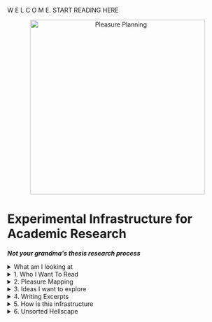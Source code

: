 W E L C O M E. START READING HERE 

<p align="center"><img alt="Pleasure Planning" src="https://user-images.githubusercontent.com/34726888/163224100-940fcf9e-c267-498f-8417-932e645f3ccf.png" width="400" /></p>

# Experimental Infrastructure for Academic Research 
**_Not your grandma's thesis research process_**

<details> 
<summary> What am I looking at </summary>
  

  ### What am I looking at?
 #### 1. Who I Want To Read  
  * A proposed process for learning from authors whose work I find compelling. I see this as an alternative to a more traditional Literature Review
  
 #### 2. Pleasure Mapping
  * A facilitation guide for pleasure mapping. This is something I want to do to jump-start my own thinking about what makes a pleasurable place. 
  
 #### 3. Pleasure Questitions
  * Some questions/things I currently want to explore. 
  
 #### 4. Writing Excerpts
  * Three excerpts from my current exploration of pleasure and space
  
 #### 5. How is this infrastructure
  * Some notes about how this is expieremental and how it is infrastructure
  
#### 6. Unsorted Hellscape
  * Containted Chaos of things I don't want to delete but havent yet found a place for

 ```
\|/          (__)    
     `\------(oo)
       ||    (__)
       ||w--||     \|/
   \|/
  
 ```
  
</details>

<details> 
  <summary> 1. Who I Want To Read  </summary>
 
  Below is a map of my proposed summer research plan. This reading will be combined with me exploring and using my own version of the [Zettlekasten Method](https://github.com/SageGrey/exp-exp-exp/blob/main/zzzzz_cards/214_ZettlekastenMethod.md)
 ![image](https://user-images.githubusercontent.com/34726888/163025688-c885a776-0ce5-42c8-90d7-ecf0a43b96ab.png)
  
  
  
  
   ```
\|/          (__)    
     `\------(oo)
       ||    (__)
       ||w--||     \|/
   \|/
  
 ```
  </details>
  
<details> 
<summary> 2. Pleasure Mapping </summary>
  
 ## Pleasure Mapping: Beta Test

**Materials:**  
2-3 pieces of paper, a writing instrument, a sharpie/thick marker  

The goal of pleasure mapping is to explore  
--what in our environment gives us pleasure  
--what actions bring us pleasure   
--where are places that give us pleasure   
--what are the conditions necessary for pleasure  

### Before We Begin
I’m using this exercise as a way to inform my own understanding of places and pleasure in the process to write a thesis. If you would like to share anything you make in this mapping exercise with me, I would be grateful. However, you do not need to. I will also have some sharpies that you can use to redact anything you write if you would like to share some, but not all of what comes up

### Step One: Warm Up (5 minutes): 
With whoever is sitting next to you.   
Take a minute to think of a place that brings you pleasure.  
Share it with your partner/group and discuss what about that place brings you pleasure.  
_Option to share with full group depending on time_


### Step Two (5 minutes): 
Pick a city, neighborhood or area that you know well.  
On a piece of paper list places that you find pleasurable or places where you have experienced pleasure in that place.   

 
### Step Three (5 minutes):
Choose 2-3 places from the above list.   
If you have chosen two places, take one of the pieces of paper and fold it length-wise (hot-dog style). If you chose 3 places, fold the paper in thirds lengthwise. At the top of the columns you have created, write your chosen place.  Underneath list out as many attributes/qualities/descriptions of each place as you can think of. 

### Step Four: 
Is there anything that these places have in common with each other? If so, flip over the piece of paper and write anything they have in common down.   

### Step Five:
From here, I would want to break into group discussion. But before we dig in, I want everyone to pull up the second page. This page is for a free-form pleasure map. The idea here is a place for your mind to go wild.  I want you to fill this page with as many pleasurable things, places, amenities, activities, anything that you can think of. These can be real, imagined, or historic. I will give everyone two minutes to start their list now, but feel free to add to this list as the discussion unfolds.  

### Step Six: 
Redact.  
There is of course no requirement that you share either of your pages with me, but If you want to choose, I would love to have these papers (or pictures of them). You do not need to share anything at all. But If you do want to share, but you would like to redact anything before you share it, I have some markers that you can use. 

```
\|/          (__)    
     `\------(oo)
       ||    (__)
       ||w--||     \|/
   \|/
  
```
  </details> 

  
  <details> 
  <summary> 3. Ideas I want to explore  </summary>
    
![image](https://user-images.githubusercontent.com/34726888/164605316-8cbc89f1-602b-4795-b13b-96a576cdc8d1.png)

  
```
  Working On It! Check Back Soon. 
                                \\\\\\\
                            \\\\\\\\\\\\
                          \\\\\\\\\\\\\\\
  -----------,-|           |C>   // )\\\\|
           ,','|          /    || ,'/////|
---------,','  |         (,    ||   /////       
         ||    |          \\  ||||//''''|
         ||    |           |||||||     _|
         ||    |______      `````\____/ \
         ||    |     ,|         _/_____/ \
         ||  ,'    ,' |        /          |
         ||,'    ,'   |       |         \  |
_________|/    ,'     |      /           | |
_____________,'      ,',_____|      |    | |
             |     ,','      |      |    | |
             |   ,','    ____|_____/    /  |
             | ,','  __/ |             /   |
_____________|','   ///_/-------------/   |
              |===========,'
  ```
</details>

  
<details> 
  <summary> 4. Writing Excerpts </summary>
  
 # 
  # Pleasure Planning: 
### What American cities could learn from sex-positive education. 

It is almost easier to name what you cannot do in public spaces in the United States than it is to name what you can do. You cannot drink, you cannot play loud music, you cannot sell food, you cannot take recreational drugs, you cannot skateboard, you cannot sell wares, you cannot play with your dog off-leash, you cannot pitch a tent, you cannot nap, you cannot hang a hammock. What can you do? You can play oversized chess. 
  <details>
    <summary> img 1 </summary>
    
![image](https://user-images.githubusercontent.com/34726888/164143650-ea232f39-53a0-43b3-9194-57e15109722d.png)
  </details>
    

In her opening remarks decrying the state of planning in the Death and Life of Great American Cities, Jane Jacobs writes about contemporary projects that planners have made describing them as “marvels of dullness and regimentation, sealed against any buoyancy or vitality of city life…civic centers that are avoided by everyone, but bums, who have fewer choices of loitering places than others (62, Jacobs)”  This critique builds to her larger point that there is a tremendous folly in the way that planners are approaching their work, instead of learning from places where cities are vibrant and thriving such as The South End in Boston or Morningside Heights in NYC, they are relying on expertise. 

The field of Urban Planning has changed quite a bit since Jacobs wrote Great American Cities. Top-down planning of Robert Moses, urban renewal, and highway expansion have shifted towards “communicative planning” approaches that seek to involve community input. But even while these changes (that presumably, Jacobs would have supported) have shifted, critiques of planners creating sterile, lifeless environments remain. I argue that one reason we continue this creation of lackluster space is that we have not sufficiently taken up Jacob’s challenge to learn from cites as “laboratories of trial and error” where  “failure and success in city building and city design(63, Jacobs)”  is made apparent. Instead, we rely on digital renderings and “theories about cities (Jacobs, 66).”

I believe one of the “theories about cities” that damages our ability to create thriving public spaces is the assumption that activities with the potential to bother others are nuisances, that they are not critical, and that public space is improved when they are banned. This manner of handling potential harm by prohibiting it is essentially the civic equivalent of an abstinence-only sex education curriculum. We take a pleasurable activity that has inherent risks, but instead of attempting to manage the risks, we attempt to prevent the behavior entirely. Like abstinence, this method is deeply flawed. First, people are probably going to do the pleasurable thing anyway, and if they do, they will be approaching it already in the mindset of a “transgressor.” And secondly, pleasure is critically important to thriving. 
<details> 
  <summary> images 2 &3 </summary>
 
  ![image](https://user-images.githubusercontent.com/34726888/164143674-6605eac8-dbd7-4fed-80e4-60d3bd5205dd.png)
![image](https://user-images.githubusercontent.com/34726888/164143698-f267daa4-bf8f-43f6-b356-506c7295649a.png)
  
  </details>
  
As far as form goes, Redwood City Plaza (Redwood City, CA) and Parque México (Mexico City) are remarkably similar places. Redwood City Plaza was recently upgraded as part of a municipal planning project in the last decade (CDP, 2014) and Parque Mexico was renovated in 2008 (GCDMX, 2015). Both have a grand, sprawling paved area with water features, well-maintained planters, and plenty of places to sit. Both are near high-density, mixed-income residential neighborhoods. However, one is an uncomfortable wasteland and one is a beloved cultural hub. In Parque México, there are skateboarders grinding on railings, numerous vendors hawking food, dancers moving to loud music, men sitting on ledges drinking, dogs off leashes, kids kicking soccer balls, and teenagers smoking. In Redwood City, there is a singular office worker squinting at a laptop.
 I am not trying to argue that what makes Parque Mexico a successful public space is exclusively its permissiveness to behaviors that are traditionally prohibited in the US. But I do want to point out that many of the things that are bringing people pleasure in Parque Mexico  are things that are prohibited in American Parks. Looking at diverse groups of folks enjoying the park at golden hour, it is hard to justify any of those activities as anti-social or deviant. This then poses the question, where do our beliefs about what behaviors are acceptable come from? What is shaping our understanding of how a plaza should be used? Do these assumptions and attitudes, like assumptions about sex and sexuality, come from experience, or from what was modeled/taught to us?





#### Works Cited

Jacobs, Jane. 1961. “The Kind of Problem a City Is.” In The Death and Life of Great American Cities. New York: Random House, pp.3-25.

“Redwood City Development Projects.” City of Redwood City, 2022. https://www.redwoodcity.org/city-hall/current-projects/development-projects

“Parque México.” Wikipedia, 2022. https://es.wikipedia.org/wiki/Parque_M%C3%A9xico

  
 # Necesary Conditions for Pleasure: 
## Could Woonerfs be Reparative?

Just a little over a year ago Daunte Wright, a 20-year-old driving down a street in Minneapolis was pulled over by the police for a routine traffic stop. If you were around last year, you know the rest. 


For many of us, the last few years have provided more than enough evidence that the police need to be abolished, or at the very least, defunded. But for many, the resistance to heed calls for abolishing prisons or defunding the police stems not from a disagreement about the role prisons or police place in oppressing black and brown communities, but an inability to fathom what a world without them could look like. One way perhaps that we can tap into this imagination is to think about places and spaces in our society where we already don’t believe that we need policing. For example, imagine a very happy, hyper, young girl running to her younger brother. First imagine her along the edge of a swimming pool, then imagine her running through a wide-open field. In the first example, we can easily imagine the need of a lifeguard telling her to slow-down. However, in the second case, there is no need for her behavior to be controlled. The difference between these two situations is one of terrain. One terrain is treacherous and to be safe, it needs rules, and if it needs rules, it needs rule-enforcers. The other terrain is safe, it does not need rules, and so it does not need rule enforcers. 


In the article Reparative Planning in Action: The Case of Alliance for Community Transit- Los Angeles Song et al describe how the work of the transit advocacy group ACT-LA attempts to “shift the  narrative around transit safety beyond policing” (Song et al, 11).  Part of this work involved the group working with Angelenos to develop a “web of unsafety” that creates an understanding of what makes people feel unsafe—broken elevators, poor lighting, bad smells, long wait times, etc.  (Song, 2022). The argument underlying this work is that deep investment in public transit can create an environment that is safe, not because it is policed, but because it is no longer neglected. And by creating an environment that is “safe,” the need for law-enforcement is hobbled. 

The idea that ACT-LA uses of shifting the safety narrative can also apply to other forms of transit. Imagine a typical residential American street with two-lanes of traffic, broken sidewalks, and a playground. This terrain requires ‘policing’ because it is inherently treacherous. The laws of how fast a car can go is set not by the terrain, but by the imposition of a speed limit, signals such as stop signs and traffic lights, complex licensing and permitting of who is allowed to drive, and safety standards for the vehicles themselves. All entities that, to be effective, likely need to be externally enforced. So what would it mean to think about road safety beyond policing? It could mean redesigning the street in such a way  that the speed and manner by which a car navigates is not set by laws, but instead by the physical terrain. 
  
  
<details>
    <summary> img 1 & 2 </summary>


![image](https://user-images.githubusercontent.com/34726888/164143393-6736a287-5ec6-43cd-8a3c-d0f2af87c1e9.png)

![image](https://user-images.githubusercontent.com/34726888/164143300-d51b8294-2c45-4b8c-a2da-e2b7076bd6fb.png)
  </details>
  Take for example Woonerfs, the Dutch Street Typology that creates “shared streets’ by eliminating use-distinctions and introducing non-linear paths. These typologies, when implemented correctly, tend to force cars into significantly slower (and thus safer) speeds. Importantly, they also go beyond “traffic calming” measures like speed bumps that only seek to control behavior, as they simultaneously improve the experience of walking, biking and other modes of movement that have been made unpleasant and unsafe by our former city planners  in order to facilitate automotive traffic.


In 2016, while the focus of police violence was still two states away in Ferguson, Missouri, city officials in Minneapolis unveiled the city’s first “Woonerf” at Mill City Corner.  The project was implemented by the developers of Mill City Quarter Apartments and altered a 500 ft road between two much larger streets. <details> <summary> img 3 </summary>
    
![image](https://user-images.githubusercontent.com/34726888/164143351-74feefbe-348c-44a4-a5f9-9db4e8cc9ca4.png)

  </details>I mention this somewhat paltry example of civic improvement to emphasize that I do not believe that ad-hoc woonerf projects will save us. Nor am I trying to say that the only way to end law-enforcement is to remove laws. Instead, what I am trying to argue is that the project to defund the police and abolish prisons is a project of coalition building and advocacy, but it is also a project  of observation and imagination.  In the epilogue to his article What Do We Mean When We Say, “Structural Racism?” Walter Johnson ends his piece with a critique of the response Emerson Electric, a manufacturing company in Ferguson, Missouri had to the Michael Brown protests. In response to the events of the summer surfacing the militarization, state-sponsored segregation and terror facing the community of Ferguson, Emerson Electric launched a run-of-the mill “talent identification” based scholarship that funded  the education of a few youths in the neighborhood. Johnson goes on to write, “The uprising in Ferguson, the outrage and direct action of people in the streets, has provided us with the opportunity to see our times anew. It is up to us to have the presence of mind to seize the moment.”  Emerson Electric by simply giving money to what businesses like Emerson Electric have always given money to was not seizing the moment. Municipal officials by funding the departments that municipal officials have always funded will not be seizing the moment. We need new responses.  




#### Works Cited

Johnson, Walter. 2016. “What do We Mean When We Say, ‘Structural Racism’ A Walk Down West Florissant Avenue, Ferguson Missouri.” Kalfou, 3(1). Spring 2016: 36-66.

Song, Lily, et al. 2022. (forthcoming). Reparative Planning in Action: The Case of Alliance for Community Transit- Los Angele

Song, Lily “On Reparative Infrastructure Planning and Design.” Histories and Theories of Urban Planning, 4/19/2022, Graduate School Of Design, Cambridge MA, 

“Woonerf Woonerf.”  MillCityQuarter.com, 2022. https://www.millcityquarter.com/woonerf.
  
```
\|/          (__)    
     `\------(oo)
       ||    (__)
       ||w--||     \|/
   \|/
 ``` 
  
</details>

<details> 
  <summary> 5. How is this infrastructure </summary>
  
  
*"Dont write the only thesis you can write. Write the thesis that only you can write. --Umberto Echo*  
 
### Production Culture + What can be gained from writing a thesis  
About four weeks ago around fifteen MUPs sat on the floor of 7 Sumner. The group was coming together after having broken off into small discussion groups as part of a student-led design charette to discuss frustrations with MUP Core Studio. After a representative from each group had presented takeaways from their presvious disucssions, someone offered a topic for discussion that had come through the critiques. *Production Culture*. The idea was that what we were contending with is a culture at the GSD (and in society generally) that has chosen to prioritize deliverables over learning. Instead of the core of our education being in service to our desired learning outcomes, we felt that our learning was being treated as a secondary objective in the process to create tangible deliverables. 

This idea of Production Culture has stuck with me over the last few weeks. In this assignment, I have been trying to think about how production culture applies to the MUP thesis process that I am about to begin. The more I thought about these two ideas together, the more it seemed that the masters thesis itself is a relic of productivity culture. The research process is designed around producing a deliverable object that meets specific length requirements and industry standards in the time alloted. In the abstract world where everything goes smoothly, hitting these requirements seems A-ok. But what happens when there are bumps in the road? Periods where time and energy is crucnhed and not sufficient? For me a tell-tale sign of productivity culture is that when sacrifices are made, what is eligbile to be cut is not the deliverable (ex the number of pages the thesis is) but the quality of the learning and thinking that has gone into it (ex just stay up late and fill some pages as quickly as possible). 
  
My pitch is that I am using this assignment to design the (infra)structure of a research process that treats the deliverable as a secondary outcome to learning. That prioritizes internal success ahead of external success *(see below)* that attemots to avoids certain pitfals *(see below)*. I do not think there is anything inherently wrong with deliverables. I think the ability to communicate effectively is vitally important. What this instead is attempting to do is to develop what I want to say first, and then, and only then, communicate. 
  
### Ways that a masters thesis can be considered a success  
####  External 
     1. It wins academic awards
     2. It is published in a journal 
     3. It is cited by other academics
     4. It helps the writer get into a phD program (or other job)
 #### Internal
     5. The writer spent a lot of time thinking about exactly what they want to think about
     6. The writer learns something they care about while writing it

  
  
### Pitfalls To Avoid

      1. A process where you write your argument, then search for materials that support your argument
      2. A process where you get stuck writing about something that doesn't interest you. 
      3. A process that when time gets crunched, what is sacrificed is the substance while the "making it look neat/tidy" is treated as the non-negotiable neccesity
      
 
  
```
\|/          (__)    
     `\------(oo)
       ||    (__)
       ||w--||     \|/
   \|/
```  
  
</details>


<details> 
  <summary> 6. Unsorted Hellscape </summary>
 
  
   ----------------
      

I argue that the thesis itself is a relic of productivity culture. Research must be built around a deliverable object. 

I pose for this class. A class on experimental infrastructure a alternative to a literature review. 
Instead of identifying the sources I want to read to 

My belief is that if I identify who I want my teachers to be, the arguments and connections will emerge from there. 

Radical Situatedness: 
What do I want my education to be. 


The way that I want to frame this literature analysis is not 

 Other Arguments
               
     --- Who the Hell is Making The Rules: Getting away from abstinence-only urban education
     --- Pleasure Positivity, What can urban planners learn from sex-educators. 



Critique is not: 
Emphasis on Design

Problem is that when time is crunched, what is sacrificed is not specifications of the deliverable, but the intentionality and thought 






  
  
```
\|/          (__)    
     `\------(oo)
       ||    (__)
       ||w--||     \|/
   \|/
```  
</details>
  

